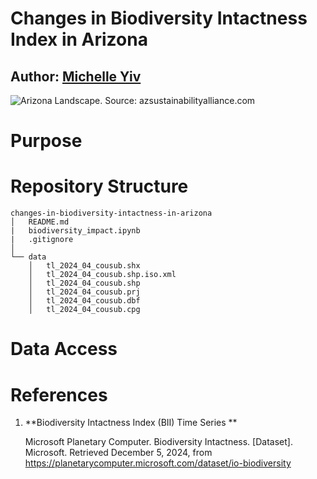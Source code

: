 # Changes in Biodiversity Intactness Index in Arizona

## Author: [Michelle Yiv](https://github.com/mmyiv)

![Arizona Landscape. Source: azsustainabilityalliance.com](https://i0.wp.com/www.azsustainabilityalliance.com/wp-content/uploads/2019/05/Arizona_Biodiversity.jpeg?resize=1170%2C777&ssl=1)

# Purpose

# Repository Structure
```
changes-in-biodiversity-intactness-in-arizona
│   README.md
|   biodiversity_impact.ipynb
|   .gitignore
│
└── data 
    │   tl_2024_04_cousub.shx
    │   tl_2024_04_cousub.shp.iso.xml
    │   tl_2024_04_cousub.shp
    │   tl_2024_04_cousub.prj
    │   tl_2024_04_cousub.dbf
    │   tl_2024_04_cousub.cpg
```
# Data Access



# References

1. **Biodiversity Intactness Index (BII) Time Series **

   Microsoft Planetary Computer. Biodiversity Intactness. [Dataset]. Microsoft. Retrieved December 5, 2024, from https://planetarycomputer.microsoft.com/dataset/io-biodiversity
